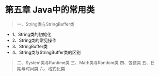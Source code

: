 # 第五章 Java中的常用类 
> 一、String类与StringBuffer类
  - 1、String类的初始化
  - 2、String类的常见操作
  - 3、StringBuffer类
  - 4、String类与StringBuffer类的区别
> 二、System类与Runtime类
> 三、Math类与Random类
> 四、包装类
> 五、日期与时间类
> 六、格式化类